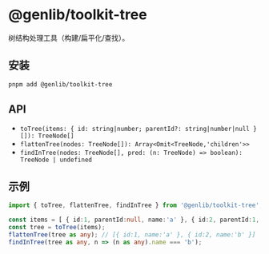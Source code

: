 # @genlib/toolkit-tree

树结构处理工具（构建/扁平化/查找）。

## 安装
```bash
pnpm add @genlib/toolkit-tree
```

## API
- `toTree(items: { id: string|number; parentId?: string|number|null }[]): TreeNode[]`
- `flattenTree(nodes: TreeNode[]): Array<Omit<TreeNode,'children'>>`
- `findInTree(nodes: TreeNode[], pred: (n: TreeNode) => boolean): TreeNode | undefined`

## 示例
```ts
import { toTree, flattenTree, findInTree } from '@genlib/toolkit-tree';

const items = [ { id:1, parentId:null, name:'a' }, { id:2, parentId:1, name:'b' } ];
const tree = toTree(items);
flattenTree(tree as any); // [{ id:1, name:'a' }, { id:2, name:'b' }]
findInTree(tree as any, n => (n as any).name === 'b');
```
